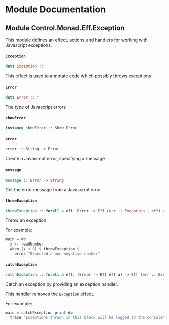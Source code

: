 # Module Documentation

## Module Control.Monad.Eff.Exception


This module defines an effect, actions and handlers for working
with Javascript exceptions.

#### `Exception`

``` purescript
data Exception :: !
```

This effect is used to annotate code which possibly throws exceptions

#### `Error`

``` purescript
data Error :: *
```

The type of Javascript errors

#### `showError`

``` purescript
instance showError :: Show Error
```


#### `error`

``` purescript
error :: String -> Error
```

Create a Javascript error, specifying a message

#### `message`

``` purescript
message :: Error -> String
```

Get the error message from a Javascript error

#### `throwException`

``` purescript
throwException :: forall a eff. Error -> Eff (err :: Exception | eff) a
```

Throw an exception

For example:

```purescript
main = do
  x <- readNumber
  when (x < 0) $ throwException $ 
    error "Expected a non-negative number"
```

#### `catchException`

``` purescript
catchException :: forall a eff. (Error -> Eff eff a) -> Eff (err :: Exception | eff) a -> Eff eff a
```

Catch an exception by providing an exception handler.

This handler removes the `Exception` effect.

For example:

```purescript
main = catchException print do
  trace "Exceptions thrown in this block will be logged to the console"
```